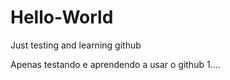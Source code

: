 # Hello-World
Just testing and learning github


Apenas testando e aprendendo a usar o github  1....
